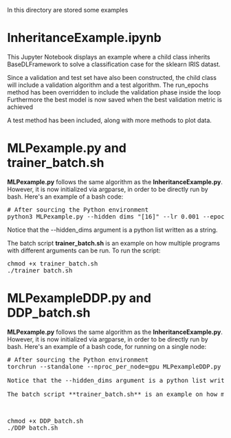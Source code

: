 In this directory are stored some examples

# InheritanceExample.ipynb
This Jupyter Notebook displays an example where a child class inherits BaseDLFramework to solve a classification case for the sklearn IRIS datast.

Since a validation and test set have also been constructed, the child class will include a validation algorithm and a test algorithm. The run_epochs method has been overridden to include the validation phase inside the loop
Furthermore the best model is now saved when the best validation metric is achieved

A test method has been included, along with more methods to plot data.

# MLPexample.py and trainer_batch.sh
**MLPexample.py** follows the same algorithm as the **InheritanceExample.py**. However, it is now initialized via argparse, in order to be directly run by bash.
Here's an example of a bash code:

<pre># After sourcing the Python environment
python3 MLPexample.py --hidden_dims "[16]" --lr 0.001 --epoch_max 20" </pre>

Notice that the --hidden_dims argument is a python list written as a string.

The batch script **trainer_batch.sh** is an example on how multiple programs with different arguments can be run. To run the script:

<pre>chmod +x trainer_batch.sh
./trainer_batch.sh </pre>

# MLPexampleDDP.py and DDP_batch.sh
**MLPexample.py** follows the same algorithm as the **InheritanceExample.py**. However, it is now initialized via argparse, in order to be directly run by bash.
Here's an example of a bash code, for running on a single node:

<pre># After sourcing the Python environment
torchrun --standalone --nproc_per_node=gpu MLPexampleDDP.py --hidden_dims "$hidden_dims" --lr $lr --epoch_max $epoch_max > "$logfile" 2>&1

Notice that the --hidden_dims argument is a python list written as a string.

The batch script **trainer_batch.sh** is an example on how multiple programs with different arguments can be run. To run the script:


<pre>chmod +x DDP_batch.sh
./DDP_batch.sh </pre>
